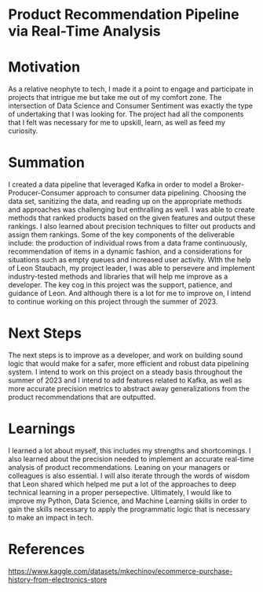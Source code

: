 # Product Recommendation Pipeline via Real-Time Analysis
# Motivation
As a relative neophyte to tech, I made it a point to engage and participate in projects that intrigue me but take me out of my comfort zone. The intersection of Data Science and Consumer Sentiment was exactly the type of undertaking that I was looking for. The project had all the components that I felt was necessary for me to upskill, learn, as well as feed my curiosity. 
# Summation
I created a data pipeline that leveraged Kafka in order to model a Broker-Producer-Consumer approach to consumer data pipelining. Choosing the data set, sanitizing the data, and reading up on the appropriate methods and approaches was challenging but enthralling as well. I was able to create methods that ranked products based on the given features and output these rankings. I also learned about precision techniques to filter out products and assign them rankings. Some of the key components of the deliverable include: the production of individual rows from a data frame continuously, recommendation of items in a dynamic fashion, and a considerations for situations such as empty queues and increased user activity. WIth the help of Leon Staubach, my project leader, I was able to persevere and implement industry-tested methods and libraries that will help me improve as a developer. The key cog in this project was the support, patience, and guidance of Leon. And although there is a lot for me to improve on, I intend to continue working on this project through the summer of 2023. 
# Next Steps
The next steps is to improve as a developer, and work on building sound logic that would make for a safer, more efficient and robust data pipelining system. I intend to work on this project on a steady basis throughout the summer of 2023 and I intend to add features related to Kafka, as well as more accurate precision metrics to abstract away generalizations from the product recommendations that are outputted. 
# Learnings
I learned a lot about myself, this includes my strengths and shortcomings. I also learned about the precision needed to implement an accurate real-time analysis of product recommendations. Leaning on your managers or colleagues is also essential. I will also iterate through the words of wisdom that Leon shared which helped me put a lot of the approaches to deep technical learning in a proper persepective. Ultimately, I would like to improve my Python, Data Science, and Machine Learning skills in order to gain the skills necessary to apply the programmatic logic that is necessary to make an impact in tech. 

# References
https://www.kaggle.com/datasets/mkechinov/ecommerce-purchase-history-from-electronics-store
